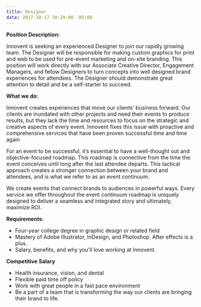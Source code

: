```yaml
---
title: Designer
date: 2017-10-17 20:29:00 -05:00
---
```


**Position Description:**

Innovent is seeking an experienced Designer to join our rapidly growing team. The Designer will be responsible for making custom graphics for print and web to be used for pre-event marketing and on-site branding. This position will work directly with our Associate Creative Director, Engagement Managers, and fellow Designers to turn concepts into well designed brand experiences for attendees. The Designer should demonstrate great attention to detail and be a self-starter to succeed.

**What we do:**

Innovent creates experiences that move our clients’ business forward. Our clients are inundated with other projects and need their events to produce results, but they lack the time and resources to focus on the strategic and creative aspects of every event. Innovent fixes this issue with proactive and comprehensive services that have been proven successful time and time again

For an event to be successful, it’s essential to have a well-thought out and
objective-focused roadmap. This roadmap is connective from the time the event
conceives until long after the last attendee departs. This tactical approach creates a stronger connection between your brand and attendees, and is what we refer to as an event continuum.

We create events that connect brands to audiences in powerful ways. Every service
we offer throughout the event continuum roadmap is uniquely designed to deliver a seamless and integrated story and ultimately, maximize ROI.

**Requirements:**

- Four-year college degree in graphic design or related field
- Mastery of Adobe Illustrator, InDesign, and Photoshop. After effects is a plus.
- Salary, benefits, and why you’ll love working at Innovent.

**Competitive Salary**

- Health insurance, vision, and dental
- Flexible paid time off policy
- Work with great people in a fast pace environment
- Be a part of a team that is transforming the way our clients are bringing their brand to life.